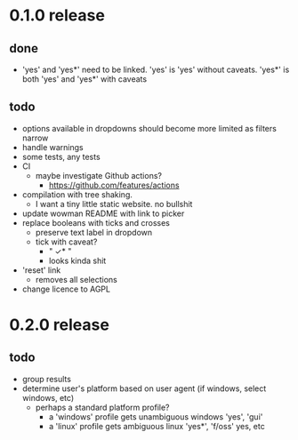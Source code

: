 # 0.1.0 release

## done

* 'yes' and 'yes\*' need to be linked. 'yes' is 'yes' without caveats. 'yes\*' is both 'yes' and 'yes*' with caveats

## todo

* options available in dropdowns should become more limited as filters narrow
* handle warnings
* some tests, any tests
* CI
    - maybe investigate Github actions?
        - https://github.com/features/actions
* compilation with tree shaking. 
    - I want a tiny little static website. no bullshit
* update wowman README with link to picker
* replace booleans with ticks and crosses
    - preserve text label in dropdown
    - tick with caveat? 
        - "  ✓*  "
        - looks kinda shit
* 'reset' link
    - removes all selections
* change licence to AGPL

# 0.2.0 release

## todo

* group results
* determine user's platform based on user agent (if windows, select windows, etc)
    - perhaps a standard platform profile? 
        - a 'windows' profile gets unambiguous windows 'yes', 'gui'
        - a 'linux' profile gets ambiguous linux 'yes*', 'f/oss' yes, etc
